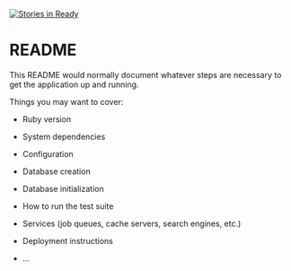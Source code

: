 [![Stories in Ready](https://badge.waffle.io/daeyoungh923/kevin-web.png?label=ready&title=Ready)](https://waffle.io/daeyoungh923/kevin-web)
# README

This README would normally document whatever steps are necessary to get the
application up and running.

Things you may want to cover:

* Ruby version

* System dependencies

* Configuration

* Database creation

* Database initialization

* How to run the test suite

* Services (job queues, cache servers, search engines, etc.)

* Deployment instructions

* ...
